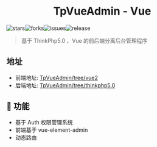 <h1 align="center">TpVueAdmin - Vue</h1>

![stars](https://img.shields.io/github/stars/aooiuu/TpVueAdmin)![forks](https://img.shields.io/github/forks/aooiuu/TpVueAdmin)![issues](https://img.shields.io/github/issues/aooiuu/TpVueAdmin)![release](https://img.shields.io/github/release/aooiuu/TpVueAdmin)

> 基于 ThinkPhp5.0 、Vue 的前后端分离后台管理程序

## 地址

- 前端地址: [TpVueAdmin/tree/vue2](https://github.com/aooiuu/TpVueAdmin/tree/vue2)
- 后端地址: [TpVueAdmin/tree/thinkphp5.0](https://github.com/aooiuu/TpVueAdmin/tree/thinkphp5.0)

## 🎉 功能

- 基于 Auth 权限管理系统
- 前端基于 vue-element-admin
- 动态路由
